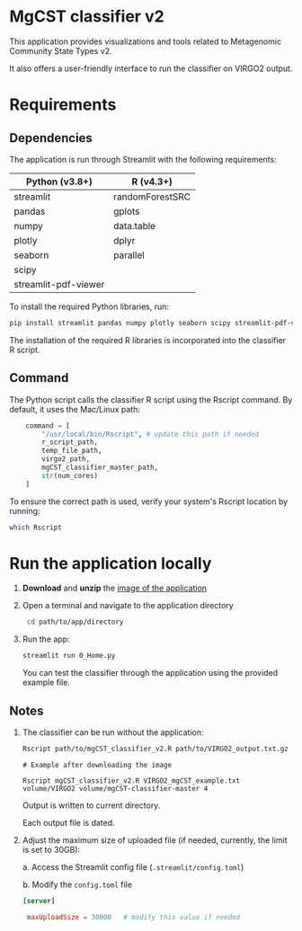 # MgCST classifier v2

This application provides visualizations and tools related to Metagenomic Community State Types v2. 

It also offers a user-friendly interface to run the classifier on VIRGO2 output.

# Requirements

## Dependencies
The application is run through Streamlit with the following requirements:

<div align="center">

| Python (v3.8+)         | R (v4.3+)          |
|------------------------|--------------------|
| streamlit              | randomForestSRC    |
| pandas                 | gplots             |
| numpy                  | data.table         |
| plotly                 | dplyr              |
| seaborn                | parallel           |
| scipy                  |                    |
| streamlit-pdf-viewer   |                    |

</div>

To install the required Python libraries, run:
```bash
pip install streamlit pandas numpy plotly seaborn scipy streamlit-pdf-viewer
```

The installation of the required R libraries is incorporated into the classifier R script.


## Command

The Python script calls the classifier R script using the Rscript command. By default, it uses the Mac/Linux path:

```python
    command = [
        "/usr/local/bin/Rscript", # update this path if needed
        r_script_path,
        temp_file_path,
        virgo2_path,
        mgCST_classifier_master_path,
        str(num_cores)
    ]
```

To ensure the correct path is used, verify your system's Rscript location by running:

```bash
which Rscript
```

# Run the application locally

1. **Download** and **unzip** the [image of the application](https://figshare.com/ndownloader/files/53331026)
   
3. Open a terminal and navigate to the application directory
   ```bash
    cd path/to/app/directory
    ```

4. Run the app:
    ```bash
    streamlit run 0_Home.py
    ```

    You can test the classifier through the application using the provided example file.
   
## Notes

1. The classifier can be run without the application:
   
   ```bash
   Rscript path/to/mgCST_classifier_v2.R path/to/VIRGO2_output.txt.gz path/to/VIRGO2 path/to/mgCST-classifier-master n_cores
   ```
   ```
   # Example after downloading the image
   
   Rscript mgCST_classifier_v2.R VIRGO2_mgCST_example.txt volume/VIRGO2 volume/mgCST-classifier-master 4
   ```
   Output is written to current directory.

   Each output file is dated.

3. Adjust the maximum size of uploaded file (if needed, currently, the limit is set to 30GB):

   a. Access the Streamlit config file (```.streamlit/config.toml```)

   b. Modify the ```config.toml``` file
   ```toml
   [server]

    maxUploadSize = 30000   # modify this value if needed
   ```
